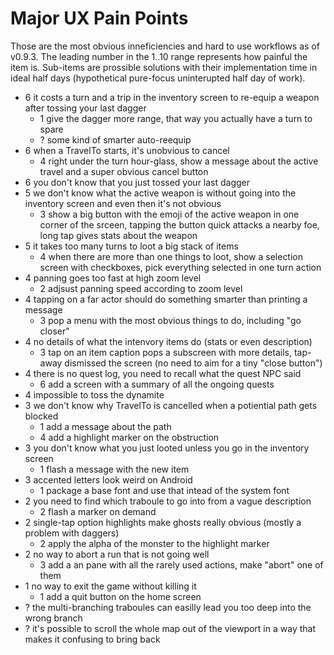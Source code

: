 Major UX Pain Points
====================
Those are the most obvious inneficiencies and hard to use workflows as of v0.9.3. The leading number in the 1..10 range represents how painful the item is. Sub-items are prossible solutions with their implementation time in ideal half days (hypothetical pure-focus uninterupted half day of work).

* 6 it costs a turn and a trip in the inventory screen to re-equip a weapon after tossing your last dagger
  - 1 give the dagger more range, that way you actually have a turn to spare
  - ? some kind of smarter auto-reequip
* 6 when a TravelTo starts, it's unobvious to cancel
  - 4 right under the turn hour-glass, show a message about the active travel and a super obvious cancel button
* 6 you don't know that you just tossed your last dagger
* 5 we don't know what the active weapon is without going into the inventory screen and even then it's not obvious
  - 3 show a big button with the emoji of the active weapon in one corner of the srceen, tapping the button quick attacks a nearby foe, long tap gives stats about the weapon
* 5 it takes too many turns to loot a big stack of items
  - 4 when there are more than one things to loot, show a selection screen with checkboxes, pick everything selected in one turn action 
* 4 panning goes too fast at high zoom level
  - 2 adjsust panning speed according to zoom level
* 4 tapping on a far actor should do something smarter than printing a message
  - 3 pop a menu with the most obvious things to do, including "go closer"
* 4 no details of what the intenvory items do (stats or even description)
  - 3 tap on an item caption pops a subscreen with more details, tap-away dismissed the screen (no need to aim for a tiny "close button")
* 4 there is no quest log, you need to recall what the quest NPC said
  - 6 add a screen with a summary of all the ongoing quests
* 4 impossible to toss the dynamite
* 3 we don't know why TravelTo is cancelled when a potiential path gets blocked
  - 1 add a message about the path
  - 4 add a highlight marker on the obstruction
* 3 you don't know what you just looted unless you go in the inventory screen
  - 1 flash a message with the new item
* 3 accented letters look weird on Android
  - 1 package a base font and use that intead of the system font
* 2 you need to find which traboule to go into from a vague description
  - 2 flash a marker on demand
* 2 single-tap option highlights make ghosts really obvious (mostly a problem with daggers)
  - 2 apply the alpha of the monster to the highlight marker
* 2 no way to abort a run that is not going well
  - 3 add a an pane with all the rarely used actions, make "abort" one of them
* 1 no way to exit the game without killing it
  - 1 add a quit button on the home screen
* ? the multi-branching traboules can easilly lead you too deep into the wrong branch
* ? it's possible to scroll the whole map out of the viewport in a way that makes it confusing to bring back
